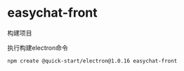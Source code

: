 

# easychat-front

构建项目



执行构建electron命令

```shell
npm create @quick-start/electron@1.0.16 easychat-front
```

